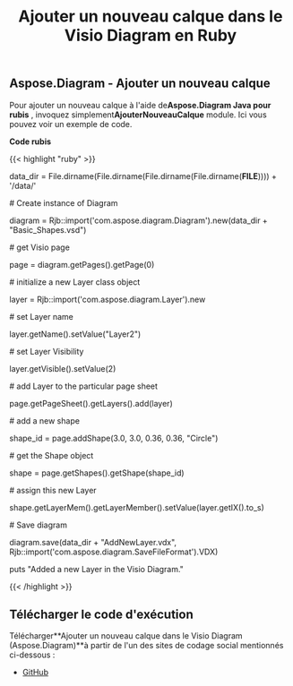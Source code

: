 ﻿---
title: Ajouter un nouveau calque dans le Visio Diagram en Ruby
type: docs
weight: 10
url: /fr/java/add-a-new-layer-in-the-visio-diagram-in-ruby/
---
## **Aspose.Diagram - Ajouter un nouveau calque**
 Pour ajouter un nouveau calque à l'aide de**Aspose.Diagram Java pour rubis** , invoquez simplement**AjouterNouveauCalque** module. Ici vous pouvez voir un exemple de code.

**Code rubis**

{{< highlight "ruby" >}}

 data_dir = File.dirname(File.dirname(File.dirname(File.dirname(__FILE__)))) + '/data/'

\# Create instance of Diagram

diagram = Rjb::import('com.aspose.diagram.Diagram').new(data_dir + "Basic_Shapes.vsd")

\# get Visio page

page = diagram.getPages().getPage(0)

\# initialize a new Layer class object

layer = Rjb::import('com.aspose.diagram.Layer').new

\# set Layer name

layer.getName().setValue("Layer2")

\# set Layer Visibility

layer.getVisible().setValue(2)

\# add Layer to the particular page sheet

page.getPageSheet().getLayers().add(layer)

\# add a new shape

shape_id = page.addShape(3.0, 3.0, 0.36, 0.36, "Circle")

\# get the Shape object

shape = page.getShapes().getShape(shape_id)

\# assign this new Layer

shape.getLayerMem().getLayerMember().setValue(layer.getIX().to_s)

\# Save diagram

diagram.save(data_dir + "AddNewLayer.vdx", Rjb::import('com.aspose.diagram.SaveFileFormat').VDX)

puts "Added a new Layer in the Visio Diagram."

{{< /highlight >}}
## **Télécharger le code d'exécution**
 Télécharger**Ajouter un nouveau calque dans le Visio Diagram (Aspose.Diagram)**à partir de l'un des sites de codage social mentionnés ci-dessous :

- [GitHub](https://github.com/asposediagram/Aspose.Diagram-for-Java/blob/master/Plugins/Aspose_Diagram_Java_for_Ruby/lib/asposediagramjava/Layers/addnewlayer.rb)
